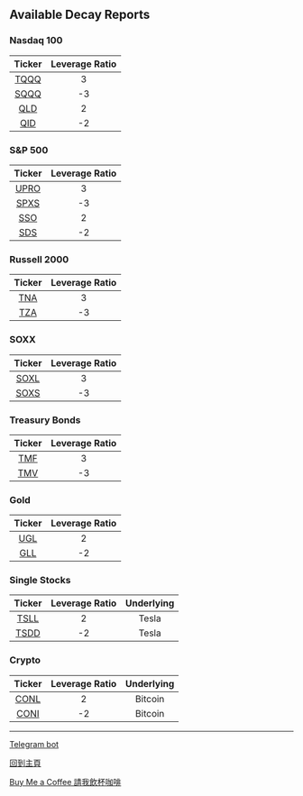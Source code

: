 ## Available Decay Reports

### Nasdaq 100

| Ticker          | Leverage Ratio |
| :---------------: | :--------------: |
| [TQQQ](TQQQ.md) | 3              |
| [SQQQ](SQQQ.md) | -3             |
| [QLD](QLD.md)   | 2              |
| [QID](QID.md)   | -2             |

### S&P 500

| Ticker          | Leverage Ratio |
| :---------------: | :--------------: |
| [UPRO](UPRO.md) | 3              |
| [SPXS](SPXS.md) | -3             |
| [SSO](SSO.md)   | 2              |
| [SDS](SDS.md)   | -2             |

### Russell 2000

| Ticker        | Leverage Ratio |
| :-------------: | :--------------: |
| [TNA](TNA.md) | 3              |
| [TZA](TZA.md) | -3             |

### SOXX

| Ticker        | Leverage Ratio |
| :-------------: | :--------------: |
| [SOXL](SOXL.md) | 3              |
| [SOXS](SOXS.md) | -3             |

### Treasury Bonds

| Ticker        | Leverage Ratio |
| :-------------: | :--------------: |
| [TMF](TMF.md) | 3              |
| [TMV](TMV.md) | -3             |

### Gold

| Ticker        | Leverage Ratio |
| :-------------: | :--------------: |
| [UGL](UGL.md) | 2              |
| [GLL](GLL.md) | -2             |

### Single Stocks

| Ticker          | Leverage Ratio | Underlying |
| :---------------: | :--------------: | :----------: |
| [TSLL](TSLL.md) | 2              | Tesla      |
| [TSDD](TSDD.md) | -2             | Tesla      |

### Crypto

| Ticker          | Leverage Ratio | Underlying |
| :---------------: | :--------------: | :----------: |
| [CONL](CONL.md) | 2              | Bitcoin    |
| [CONI](CONI.md) | -2             | Bitcoin    |

***

[Telegram bot](https://t.me/LeveragedETF_bot)

[回到主頁](https://outliersecon.github.io/Outliers-Investment/)

[Buy Me a Coffee 請我飲杯咖啡](https://buymeacoffee.com/outliersecon)
